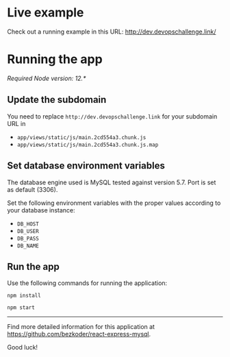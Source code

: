 # Live example
Check out a running example in this URL: http://dev.devopschallenge.link/

# Running the app

_Required Node version: 12.*_

## Update the subdomain
You need to replace `http://dev.devopschallenge.link` for your subdomain URL in 
+ `app/views/static/js/main.2cd554a3.chunk.js` 
+ `app/views/static/js/main.2cd554a3.chunk.js.map`

## Set database environment variables
The database engine used is MySQL tested against version 5.7. Port is set as default (3306).

Set the following environment variables with the proper values according to your database instance:
+ `DB_HOST`
+ `DB_USER`
+ `DB_PASS`
+ `DB_NAME`


## Run the app

Use the following commands for running the application:

```
npm install
```

```
npm start
```

---

Find more detailed information for this application at https://github.com/bezkoder/react-express-mysql.

Good luck!
